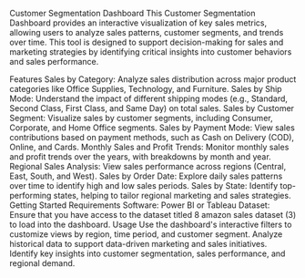 Customer Segmentation Dashboard
This Customer Segmentation Dashboard provides an interactive visualization of key sales metrics, allowing users to analyze sales patterns, customer segments, and trends over time. This tool is designed to support decision-making for sales and marketing strategies by identifying critical insights into customer behaviors and sales performance.

Features
Sales by Category: Analyze sales distribution across major product categories like Office Supplies, Technology, and Furniture.
Sales by Ship Mode: Understand the impact of different shipping modes (e.g., Standard, Second Class, First Class, and Same Day) on total sales.
Sales by Customer Segment: Visualize sales by customer segments, including Consumer, Corporate, and Home Office segments.
Sales by Payment Mode: View sales contributions based on payment methods, such as Cash on Delivery (COD), Online, and Cards.
Monthly Sales and Profit Trends: Monitor monthly sales and profit trends over the years, with breakdowns by month and year.
Regional Sales Analysis: View sales performance across regions (Central, East, South, and West).
Sales by Order Date: Explore daily sales patterns over time to identify high and low sales periods.
Sales by State: Identify top-performing states, helping to tailor regional marketing and sales strategies.
Getting Started
Requirements
Software: Power BI or Tableau
Dataset: Ensure that you have access to the dataset titled 8 amazon sales dataset (3) to load into the dashboard.
Usage
Use the dashboard's interactive filters to customize views by region, time period, and customer segment.
Analyze historical data to support data-driven marketing and sales initiatives.
Identify key insights into customer segmentation, sales performance, and regional demand.
